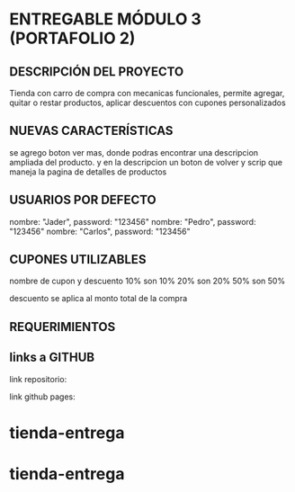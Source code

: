 # ENTREGABLE MÓDULO 3 (PORTAFOLIO 2)

## DESCRIPCIÓN DEL PROYECTO

Tienda con carro de compra con mecanicas funcionales, permite agregar, quitar o restar productos, aplicar descuentos con cupones personalizados

## NUEVAS CARACTERÍSTICAS

se agrego boton ver mas, donde podras encontrar una descripcion ampliada del producto. 
y en la descripcion un boton de volver y scrip que maneja la pagina de detalles de productos



## USUARIOS POR DEFECTO

nombre: "Jader", password: "123456"
nombre: "Pedro", password: "123456"
nombre: "Carlos", password: "123456"

## CUPONES UTILIZABLES

nombre de cupon y descuento
10% son 10%
20% son 20%
50% son 50%

descuento se aplica al monto total de la compra

## REQUERIMIENTOS

## links a GITHUB
link repositorio:


link github pages: 



# tienda-entrega
# tienda-entrega
